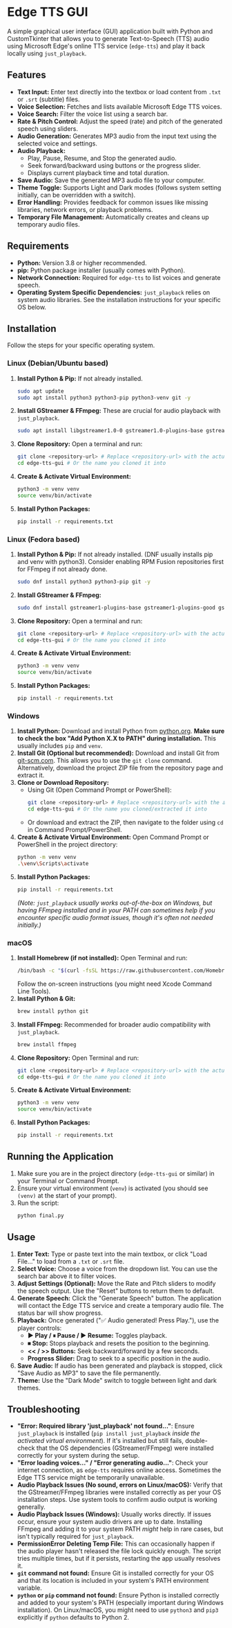 # Edge TTS GUI

A simple graphical user interface (GUI) application built with Python and CustomTkinter that allows you to generate Text-to-Speech (TTS) audio using Microsoft Edge's online TTS service (`edge-tts`) and play it back locally using `just_playback`.


## Features

*   **Text Input:** Enter text directly into the textbox or load content from `.txt` or `.srt` (subtitle) files.
*   **Voice Selection:** Fetches and lists available Microsoft Edge TTS voices.
*   **Voice Search:** Filter the voice list using a search bar.
*   **Rate & Pitch Control:** Adjust the speed (rate) and pitch of the generated speech using sliders.
*   **Audio Generation:** Generates MP3 audio from the input text using the selected voice and settings.
*   **Audio Playback:**
    *   Play, Pause, Resume, and Stop the generated audio.
    *   Seek forward/backward using buttons or the progress slider.
    *   Displays current playback time and total duration.
*   **Save Audio:** Save the generated MP3 audio file to your computer.
*   **Theme Toggle:** Supports Light and Dark modes (follows system setting initially, can be overridden with a switch).
*   **Error Handling:** Provides feedback for common issues like missing libraries, network errors, or playback problems.
*   **Temporary File Management:** Automatically creates and cleans up temporary audio files.

## Requirements

*   **Python:** Version 3.8 or higher recommended.
*   **pip:** Python package installer (usually comes with Python).
*   **Network Connection:** Required for `edge-tts` to list voices and generate speech.
*   **Operating System Specific Dependencies:** `just_playback` relies on system audio libraries. See the installation instructions for your specific OS below.

## Installation

Follow the steps for your specific operating system.

### **Linux (Debian/Ubuntu based)**

1.  **Install Python & Pip:** If not already installed.
    ```bash
    sudo apt update
    sudo apt install python3 python3-pip python3-venv git -y
    ```
2.  **Install GStreamer & FFmpeg:** These are crucial for audio playback with `just_playback`.
    ```bash
    sudo apt install libgstreamer1.0-0 gstreamer1.0-plugins-base gstreamer1.0-plugins-good gstreamer1.0-plugins-bad gstreamer1.0-plugins-ugly gstreamer1.0-libav ffmpeg -y
    ```
3.  **Clone Repository:** Open a terminal and run:
    ```bash
    git clone <repository-url> # Replace <repository-url> with the actual URL
    cd edge-tts-gui # Or the name you cloned it into
    ```
4.  **Create & Activate Virtual Environment:**
    ```bash
    python3 -m venv venv
    source venv/bin/activate
    ```
5.  **Install Python Packages:**
    ```bash
    pip install -r requirements.txt
    ```

### **Linux (Fedora based)**

1.  **Install Python & Pip:** If not already installed. (DNF usually installs pip and venv with python3). Consider enabling RPM Fusion repositories first for FFmpeg if not already done.
    ```bash
    sudo dnf install python3 python3-pip git -y
    ```
2.  **Install GStreamer & FFmpeg:**
    ```bash
    sudo dnf install gstreamer1-plugins-base gstreamer1-plugins-good gstreamer1-plugins-bad-free gstreamer1-plugins-ugly gstreamer1-plugin-libav ffmpeg -y
    ```
3.  **Clone Repository:** Open a terminal and run:
    ```bash
    git clone <repository-url> # Replace <repository-url> with the actual URL
    cd edge-tts-gui # Or the name you cloned it into
    ```
4.  **Create & Activate Virtual Environment:**
    ```bash
    python3 -m venv venv
    source venv/bin/activate
    ```
5.  **Install Python Packages:**
    ```bash
    pip install -r requirements.txt
    ```

### **Windows**

1.  **Install Python:** Download and install Python from [python.org](https://www.python.org/). **Make sure to check the box "Add Python X.X to PATH" during installation.** This usually includes `pip` and `venv`.
2.  **Install Git (Optional but recommended):** Download and install Git from [git-scm.com](https://git-scm.com/). This allows you to use the `git clone` command. Alternatively, download the project ZIP file from the repository page and extract it.
3.  **Clone or Download Repository:**
    *   Using Git (Open Command Prompt or PowerShell):
        ```bash
        git clone <repository-url> # Replace <repository-url> with the actual URL
        cd edge-tts-gui # Or the name you cloned/extracted it into
        ```
    *   Or download and extract the ZIP, then navigate to the folder using `cd` in Command Prompt/PowerShell.
4.  **Create & Activate Virtual Environment:** Open Command Prompt or PowerShell in the project directory:
    ```bash
    python -m venv venv
    .\venv\Scripts\activate
    ```
5.  **Install Python Packages:**
    ```bash
    pip install -r requirements.txt
    ```
    *(Note: `just_playback` usually works out-of-the-box on Windows, but having FFmpeg installed and in your PATH can sometimes help if you encounter specific audio format issues, though it's often not needed initially.)*

### **macOS**

1.  **Install Homebrew (if not installed):** Open Terminal and run:
    ```bash
    /bin/bash -c "$(curl -fsSL https://raw.githubusercontent.com/Homebrew/install/HEAD/install.sh)"
    ```
    Follow the on-screen instructions (you might need Xcode Command Line Tools).
2.  **Install Python & Git:**
    ```bash
    brew install python git
    ```
3.  **Install FFmpeg:** Recommended for broader audio compatibility with `just_playback`.
    ```bash
    brew install ffmpeg
    ```
4.  **Clone Repository:** Open Terminal and run:
    ```bash
    git clone <repository-url> # Replace <repository-url> with the actual URL
    cd edge-tts-gui # Or the name you cloned it into
    ```
5.  **Create & Activate Virtual Environment:**
    ```bash
    python3 -m venv venv
    source venv/bin/activate
    ```
6.  **Install Python Packages:**
    ```bash
    pip install -r requirements.txt
    ```

## Running the Application

1.  Make sure you are in the project directory (`edge-tts-gui` or similar) in your Terminal or Command Prompt.
2.  Ensure your virtual environment (`venv`) is activated (you should see `(venv)` at the start of your prompt).
3.  Run the script:
    ```bash
    python final.py
    ```

## Usage

1.  **Enter Text:** Type or paste text into the main textbox, or click "Load File..." to load from a `.txt` or `.srt` file.
2.  **Select Voice:** Choose a voice from the dropdown list. You can use the search bar above it to filter voices.
3.  **Adjust Settings (Optional):** Move the Rate and Pitch sliders to modify the speech output. Use the "Reset" buttons to return them to default.
4.  **Generate Speech:** Click the "Generate Speech" button. The application will contact the Edge TTS service and create a temporary audio file. The status bar will show progress.
5.  **Playback:** Once generated ("✅ Audio generated! Press Play."), use the player controls:
    *   **▶ Play / ⏸ Pause / ▶ Resume:** Toggles playback.
    *   **⏹ Stop:** Stops playback and resets the position to the beginning.
    *   **<< / >> Buttons:** Seek backward/forward by a few seconds.
    *   **Progress Slider:** Drag to seek to a specific position in the audio.
6.  **Save Audio:** If audio has been generated and playback is stopped, click "Save Audio as MP3" to save the file permanently.
7.  **Theme:** Use the "Dark Mode" switch to toggle between light and dark themes.

## Troubleshooting

*   **"Error: Required library 'just_playback' not found..."**: Ensure `just_playback` is installed (`pip install just_playback` *inside the activated virtual environment*). If it's installed but still fails, double-check that the OS dependencies (GStreamer/FFmpeg) were installed correctly for your system during the setup.
*   **"Error loading voices..." / "Error generating audio..."**: Check your internet connection, as `edge-tts` requires online access. Sometimes the Edge TTS service might be temporarily unavailable.
*   **Audio Playback Issues (No sound, errors on Linux/macOS):** Verify that the GStreamer/FFmpeg libraries were installed correctly as per your OS installation steps. Use system tools to confirm audio output is working generally.
*   **Audio Playback Issues (Windows):** Usually works directly. If issues occur, ensure your system audio drivers are up to date. Installing FFmpeg and adding it to your system PATH *might* help in rare cases, but isn't typically required for `just_playback`.
*   **PermissionError Deleting Temp File:** This can occasionally happen if the audio player hasn't released the file lock quickly enough. The script tries multiple times, but if it persists, restarting the app usually resolves it.
*   **`git` command not found:** Ensure Git is installed correctly for your OS and that its location is included in your system's PATH environment variable.
*   **`python` or `pip` command not found:** Ensure Python is installed correctly and added to your system's PATH (especially important during Windows installation). On Linux/macOS, you might need to use `python3` and `pip3` explicitly if `python` defaults to Python 2.

